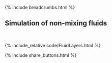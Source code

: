 {% include breadcrumbs.html %}

## Simulation of non-mixing fluids

<div class="header_line"><br/></div>

{% include_relative code/FluidLayers.html %}

{% include share_buttons.html %}


